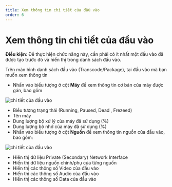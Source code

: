 ```yaml
---
title: Xem thông tin chi tiết của đầu vào
order: 6
---
```



# Xem thông tin chi tiết của đầu vào

**Điều kiện**: Để thực hiện chức năng này, cần phải có ít nhất một đầu vào đã được tạo trước đó và hiển thị trong danh sách đầu vào.

Trên màn hình danh sách đầu vào (Transcode/Package), tại đầu vào mà bạn muốn xem thông tin

- Nhấn vào biểu tượng ở cột **Máy** để xem thông tin cơ bản của máy được gán, bao gồm

![chi tiết của đầu vào](../images/images/view-input-info-1.png)

  - Biểu tượng trạng thái (Running, Paused, Dead , Frezeed)
  - Tên máy
  - Dung lượng bộ xử lý của máy đã sử dụng (%)
  - Dung lượng bộ nhớ của máy đã sử dụng (%)
- Nhấn vào biểu tượng ở cột **Nguồn** để xem thông tin nguồn của đầu vào, bao gồm:

![chi tiết của đầu vào](../images/images/view-input-info-2.png)

  - Hiển thị dữ liệu Private (Secondary) Network Interface 
  - Hiển thị dữ liệu nguồn chính/phụ của từng nguồn
  - Hiển thị các thông số Video của đầu vào
  - Hiển thị các thông số Audio của đầu vào
  - Hiển thị các thông số Data của đầu vào
